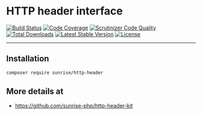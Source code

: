 # HTTP header interface

[![Build Status](https://circleci.com/gh/sunrise-php/http-header.svg?style=shield)](https://circleci.com/gh/sunrise-php/http-header)
[![Code Coverage](https://scrutinizer-ci.com/g/sunrise-php/http-header/badges/coverage.png?b=master)](https://scrutinizer-ci.com/g/sunrise-php/http-header/?branch=master)
[![Scrutinizer Code Quality](https://scrutinizer-ci.com/g/sunrise-php/http-header/badges/quality-score.png?b=master)](https://scrutinizer-ci.com/g/sunrise-php/http-header/?branch=master)
[![Total Downloads](https://poser.pugx.org/sunrise/http-header/downloads?format=flat)](https://packagist.org/packages/sunrise/http-header)
[![Latest Stable Version](https://poser.pugx.org/sunrise/http-header/v/stable?format=flat)](https://packagist.org/packages/sunrise/http-header)
[![License](https://poser.pugx.org/sunrise/http-header/license?format=flat)](https://packagist.org/packages/sunrise/http-header)

---

## Installation

```bash
composer require sunrise/http-header
```

## More details at

* https://github.com/sunrise-php/http-header-kit
